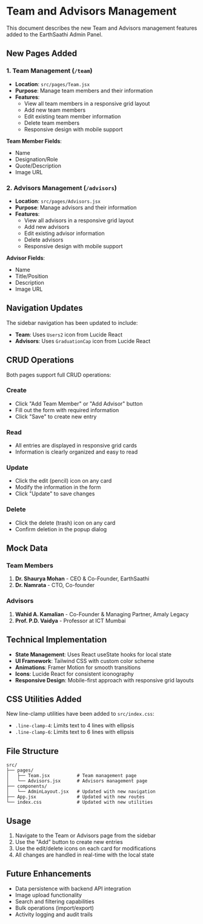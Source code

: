 # Team and Advisors Management

This document describes the new Team and Advisors management features added to the EarthSaathi Admin Panel.

## New Pages Added

### 1. Team Management (`/team`)
- **Location**: `src/pages/Team.jsx`
- **Purpose**: Manage team members and their information
- **Features**:
  - View all team members in a responsive grid layout
  - Add new team members
  - Edit existing team member information
  - Delete team members
  - Responsive design with mobile support

**Team Member Fields**:
- Name
- Designation/Role
- Quote/Description
- Image URL

### 2. Advisors Management (`/advisors`)
- **Location**: `src/pages/Advisors.jsx`
- **Purpose**: Manage advisors and their information
- **Features**:
  - View all advisors in a responsive grid layout
  - Add new advisors
  - Edit existing advisor information
  - Delete advisors
  - Responsive design with mobile support

**Advisor Fields**:
- Name
- Title/Position
- Description
- Image URL

## Navigation Updates

The sidebar navigation has been updated to include:
- **Team**: Uses `Users2` icon from Lucide React
- **Advisors**: Uses `GraduationCap` icon from Lucide React

## CRUD Operations

Both pages support full CRUD operations:

### Create
- Click "Add Team Member" or "Add Advisor" button
- Fill out the form with required information
- Click "Save" to create new entry

### Read
- All entries are displayed in responsive grid cards
- Information is clearly organized and easy to read

### Update
- Click the edit (pencil) icon on any card
- Modify the information in the form
- Click "Update" to save changes

### Delete
- Click the delete (trash) icon on any card
- Confirm deletion in the popup dialog

## Mock Data

### Team Members
1. **Dr. Shaurya Mohan** - CEO & Co-Founder, EarthSaathi
2. **Dr. Namrata** - CTO, Co-founder

### Advisors
1. **Wahid A. Kamalian** - Co-Founder & Managing Partner, Amaly Legacy
2. **Prof. P.D. Vaidya** - Professor at ICT Mumbai

## Technical Implementation

- **State Management**: Uses React useState hooks for local state
- **UI Framework**: Tailwind CSS with custom color scheme
- **Animations**: Framer Motion for smooth transitions
- **Icons**: Lucide React for consistent iconography
- **Responsive Design**: Mobile-first approach with responsive grid layouts

## CSS Utilities Added

New line-clamp utilities have been added to `src/index.css`:
- `.line-clamp-4`: Limits text to 4 lines with ellipsis
- `.line-clamp-6`: Limits text to 6 lines with ellipsis

## File Structure

```
src/
├── pages/
│   ├── Team.jsx          # Team management page
│   └── Advisors.jsx      # Advisors management page
├── components/
│   └── AdminLayout.jsx   # Updated with new navigation
├── App.jsx               # Updated with new routes
└── index.css             # Updated with new utilities
```

## Usage

1. Navigate to the Team or Advisors page from the sidebar
2. Use the "Add" button to create new entries
3. Use the edit/delete icons on each card for modifications
4. All changes are handled in real-time with the local state

## Future Enhancements

- Data persistence with backend API integration
- Image upload functionality
- Search and filtering capabilities
- Bulk operations (import/export)
- Activity logging and audit trails
